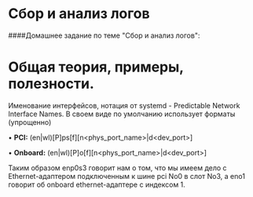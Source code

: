 


#  Сбор и анализ логов

####Домашнее задание по теме "Сбор и анализ логов":












#   Общая теория, примеры, полезности.


Именование интерфейсов, нотация от systemd - Predictable Network Interface Names.
В своем виде по умолчанию использует форматы (упрощенно)

• **PCI:**
(en|wl)[P<domain>]p<bus>s<slot>[f<function>][n<phys_port_name>|d<dev_port>]

• **Onboard:**
(en|wl)[P<domain>]o<bus>[f<function>][n<phys_port_name>|d<dev_port>]

Таким образом enp0s3 говорит нам о том, что мы имеем дело с Ethernet-адаптером подключенным к шине pci No0 в слот No3, а eno1 говорит об onboard ethernet-адаптере с индексом 1.
